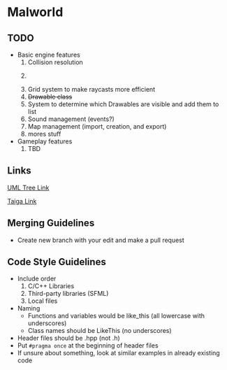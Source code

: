 # Malworld

## TODO
- Basic engine features
  1. Collision resolution
  2. ~~~Raycasts~~~
  3. Grid system to make raycasts more efficient
  4. ~~Drawable class~~
  5. System to determine which Drawables are visible and add them to list
  6. Sound management (events?)
  7. Map management (import, creation, and export)
  8. mores stuff
- Gameplay features
  1. TBD

## Links
[UML Tree Link](https://lucid.app/lucidchart/a2a08f0b-dfa6-4641-a8cc-3fd7d605779a/edit?viewport_loc=-332%2C-309%2C3678%2C1806%2C0_0&invitationId=inv_33b1dea5-221b-4891-8058-8ce4be728af2#)

[Taiga Link](https://tree.taiga.io/project/lackability-malworld-1/kanban)

## Merging Guidelines
- Create new branch with your edit and make a pull request

## Code Style Guidelines
- Include order
  1. C/C++ Libraries
  2. Third-party libraries (SFML)
  3. Local files
- Naming
  - Functions and variables would be like_this (all lowercase with underscores)
  - Class names should be LikeThis (no underscores)
- Header files should be .hpp (not .h)
- Put  `#pragma once` at the beginning of header files
- If unsure about something, look at similar examples in already existing code
